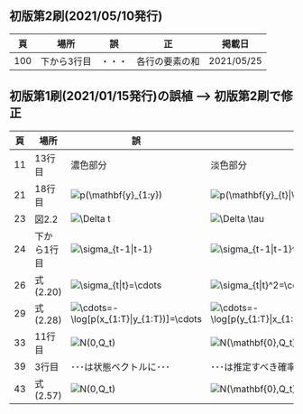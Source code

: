 ## 初版第2刷(2021/05/10発行)

|頁|場所|誤|正|掲載日|
|---|---|---|---|---|
|100|下から3行目|・・・|各行の要素の和|2021/05/25|

## 初版第1刷(2021/01/15発行)の誤植 --> 初版第2刷で修正

|頁|場所|誤|正|
|---|---|---|---|
|11|13行目|濃色部分|淡色部分|
|21|18行目|<img src="https://latex.codecogs.com/gif.latex?p(\mathbf{y}_{1:y})" title="p(\mathbf{y}_{1:y})" />|<img src="https://latex.codecogs.com/gif.latex?p(\mathbf{y}_{t}\|\mathbf{y}_{1:t-1})" title="p(\mathbf{y}_{t}\|\mathbf{y}_{1:t-1})" />|
|23|図2.2|<img src="https://latex.codecogs.com/gif.latex?\Delta&space;t" title="\Delta t" />|<img src="https://latex.codecogs.com/gif.latex?\Delta&space;\tau" title="\Delta \tau" />|
|24|下から1行目|<img src="https://latex.codecogs.com/gif.latex?\sigma_{t-1\|t-1}" title="\sigma_{t-1\|t-1}" />|<img src="https://latex.codecogs.com/gif.latex?\sigma_{t-1\|t-1}^2" title="\sigma_{t-1\|t-1}^2" />|
|26|式(2.20)|<img src="https://latex.codecogs.com/gif.latex?\sigma_{t\|t}=\cdots" title="\sigma_{t\|t}=\cdots" />|<img src="https://latex.codecogs.com/gif.latex?\sigma_{t\|t}^2=\cdots" title="\sigma_{t\|t}^2=\cdots" />|
|29|式(2.28)|<img src="https://latex.codecogs.com/gif.latex?\cdots=-\log[p(x_{1:T}\|y_{1:T})]=\cdots" title="\cdots=-\log[p(x_{1:T}\|y_{1:T})]=\cdots" />|<img src="https://latex.codecogs.com/gif.latex?\cdots=-\log[p(y_{1:T}\|x_{1:T})p(x_{1:T})]=\cdots" title="\cdots=-\log[p(y_{1:T}\|x_{1:T})p(x_{1:T})]=\cdots" />|
|33|11行目|<img src="https://latex.codecogs.com/gif.latex?N(0,Q_t)" title="N(0,Q_t)" />|<img src="https://latex.codecogs.com/gif.latex?N(\mathbf{0},Q_t)" title="N(\mathbf{0},Q_t)" />|
|39|3行目|･･･は状態ベクトルに･･･|･･･は推定すべき確率分布に･･･|
|43|式(2.57)|<img src="https://latex.codecogs.com/gif.latex?N(0,Q_t)" title="N(0,Q_t)" />|<img src="https://latex.codecogs.com/gif.latex?N(\mathbf{0},Q_t)" title="N(\mathbf{0},Q_t)" />|
